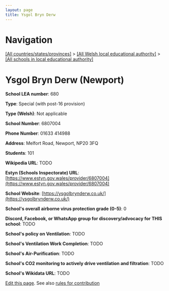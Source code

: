 ```yaml
---
layout: page
title: Ysgol Bryn Derw
---
```

# Navigation

[[All countries/states/provinces]](../../..) > [[All Welsh local educational authority]](../..) > [[All schools in local educational authority]](..)

# Ysgol Bryn Derw (Newport)

**School LEA number**: 680

**Type**: Special (with post-16 provision)

**Type (Welsh)**: Not applicable

**School Number**: 6807004

**Phone Number**: 01633 414988

**Address**: Melfort Road, Newport, NP20 3FQ

**Students**: 101

**Wikipedia URL**: TODO

**Estyn (Schools Inspectorate) URL**: [https://www.estyn.gov.wales/provider/6807004](https://www.estyn.gov.wales/provider/6807004)

**School Website**: [https://ysgolbrynderw.co.uk/](https://ysgolbrynderw.co.uk/)

**School's overall airborne virus protection grade (0-5)**: 0

**Discord, Facebook, or WhatsApp group for discovery/advocacy for THIS school**: TODO

**School's policy on Ventilation**: TODO

**School's Ventilation Work Completion**: TODO

**School's Air-Purification**: TODO

**School's CO2 monitoring to actively drive ventilation and filtration**: TODO

**School's Wikidata URL**: TODO




[Edit this page](https://github.com/ventilate-schools/Wales/edit/prif/./Newport/Ysgol_Bryn_Derw.md). See also [rules for contribution](../../../contribution-rules/)